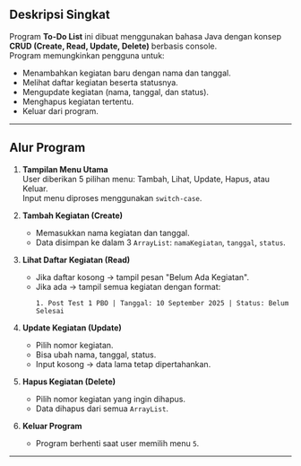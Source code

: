 ## Deskripsi Singkat
Program **To-Do List** ini dibuat menggunakan bahasa Java dengan konsep **CRUD (Create, Read, Update, Delete)** berbasis console.  
Program memungkinkan pengguna untuk:
- Menambahkan kegiatan baru dengan nama dan tanggal.
- Melihat daftar kegiatan beserta statusnya.
- Mengupdate kegiatan (nama, tanggal, dan status).
- Menghapus kegiatan tertentu.
- Keluar dari program.

---

## Alur Program
1. **Tampilan Menu Utama**  
   User diberikan 5 pilihan menu: Tambah, Lihat, Update, Hapus, atau Keluar.  
   Input menu diproses menggunakan `switch-case`.

2. **Tambah Kegiatan (Create)**  
   - Memasukkan nama kegiatan dan tanggal.  
   - Data disimpan ke dalam 3 `ArrayList`: `namaKegiatan`, `tanggal`, `status`.  
3. **Lihat Daftar Kegiatan (Read)**  
   - Jika daftar kosong → tampil pesan "Belum Ada Kegiatan".  
   - Jika ada → tampil semua kegiatan dengan format:  
     ```
     1. Post Test 1 PBO | Tanggal: 10 September 2025 | Status: Belum Selesai
     ```
4. **Update Kegiatan (Update)**  
   - Pilih nomor kegiatan.  
   - Bisa ubah nama, tanggal, status.  
   - Input kosong → data lama tetap dipertahankan.  
5. **Hapus Kegiatan (Delete)**  
   - Pilih nomor kegiatan yang ingin dihapus.  
   - Data dihapus dari semua `ArrayList`.  
6. **Keluar Program**  
   - Program berhenti saat user memilih menu `5`.  

---
